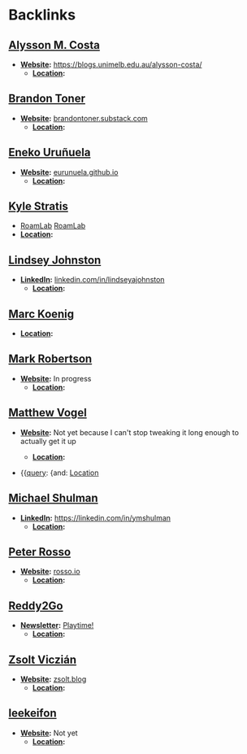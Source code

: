 
# Backlinks
## [Alysson M. Costa](<Alysson M. Costa.md>)
- **[Website](<Website.md>):** https://blogs.unimelb.edu.au/alysson-costa/
    - **[Location](<Location.md>):**

## [Brandon Toner](<Brandon Toner.md>)
- **[Website](<Website.md>):** [brandontoner.substack.com](https://t.co/PQwCMbPZwT?amp=1)
    - **[Location](<Location.md>):**

## [Eneko Uruñuela](<Eneko Uruñuela.md>)
- **[Website](<Website.md>):** [eurunuela.github.io](https://eurunuela.github.io)
    - **[Location](<Location.md>):**

## [Kyle Stratis](<Kyle Stratis.md>)
- [RoamLab](https://roamlab.org) [RoamLab](<RoamLab.md>)
- **[Location](<Location.md>):**

## [Lindsey Johnston](<Lindsey Johnston.md>)
- **[LinkedIn](<LinkedIn.md>):** [linkedin.com/in/lindseyajohnston](https://www.linkedin.com/in/lindseyajohnston/)
    - **[Location](<Location.md>):**

## [Marc Koenig](<Marc Koenig.md>)
- **[Location](<Location.md>):**

## [Mark Robertson](<Mark Robertson.md>)
- **[Website](<Website.md>):** In progress
    - **[Location](<Location.md>):**

## [Matthew Vogel](<Matthew Vogel.md>)
- **[Website](<Website.md>):** Not yet because I can't stop tweaking it long enough to actually get it up
    - **[Location](<Location.md>):**

- {{[query](<query.md>): {and: [Location](<Location.md>)

## [Michael Shulman](<Michael Shulman.md>)
- **[LinkedIn](<LinkedIn.md>):** https://linkedin.com/in/ymshulman
    - **[Location](<Location.md>):**

## [Peter Rosso](<Peter Rosso.md>)
- **[Website](<Website.md>):** [rosso.io](https://rosso.io)
    - **[Location](<Location.md>):**

## [Reddy2Go](<Reddy2Go.md>)
- **[Newsletter](<Newsletter.md>):** [Playtime!](https://playtime.reddy2go.com)
    - **[Location](<Location.md>):**

## [Zsolt Viczián](<Zsolt Viczián.md>)
- **[Website](<Website.md>):** [zsolt.blog](https://www.zsolt.blog)
    - **[Location](<Location.md>):**

## [leekeifon](<leekeifon.md>)
- **[Website](<Website.md>):** Not yet
    - **[Location](<Location.md>):**

